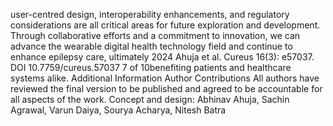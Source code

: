 user-centred design, interoperability enhancements, and regulatory considerations are all critical areas for
future exploration and development. Through collaborative efforts and a commitment to innovation, we
can advance the wearable digital health technology field and continue to enhance epilepsy care, ultimately
2024 Ahuja et al. Cureus 16(3): e57037. DOI 10.7759/cureus.57037 7 of 10benefiting patients and healthcare systems alike.
Additional Information
Author Contributions
All authors have reviewed the final version to be published and agreed to be accountable for all aspects of the
work.
Concept and design: Abhinav Ahuja, Sachin Agrawal, Varun Daiya, Sourya Acharya, Nitesh Batra